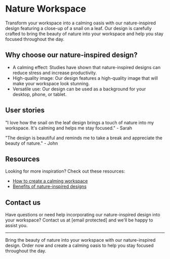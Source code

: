 <!--font:Cinzel Decorative-->

# Nature Workspace

Transform your workspace into a calming oasis with our nature-inspired design featuring a close-up of a snail on a leaf. Our design is carefully crafted to bring the beauty of nature into your workspace and help you stay focused throughout the day.

## Why choose our nature-inspired design?

- A calming effect: Studies have shown that nature-inspired designs can reduce stress and increase productivity.
- High-quality image: Our design features a high-quality image that will make your workspace look stunning.
- Versatile use: Our design can be used as a background for your desktop, phone, or tablet.

## User stories

"I love how the snail on the leaf design brings a touch of nature into my workspace. It's calming and helps me stay focused." - Sarah

"The design is beautiful and reminds me to take a break and appreciate the beauty of nature." - John

## Resources

Looking for more inspiration? Check out these resources:

- [How to create a calming workspace](#)
- [Benefits of nature-inspired designs](#)

## Contact us

Have questions or need help incorporating our nature-inspired design into your workspace? Contact us at [email protected] and we'll be happy to assist you.

---

Bring the beauty of nature into your workspace with our nature-inspired design. Order now and create a calming oasis to help you stay focused throughout the day.

<!--

Write me content for website with wallpaper which alt text is:

"A close-up of a snail on a leaf"

The name/title of the page should not be 1:1 copy of the alt text but rather a real content of the website which is using this wallpaper.

- Use markdown format 
- Start with heading
- Heading should be short and concise
- The content should look like a real website 
- The website should not be about the wallpaper, wallpaper is just a related background
- Heading should be contain work "wallpaper" or "background"
- Include real sections like references, contact, user stories, etc. use things relevant to the page purpose.
- Feel free to use structure like headings, bullets, numbering, blockquotes, paragraphs, horizontal lines, etc.
- You can use formatting like bold or _italic_
- You can include UTF-8 emojis
- Links should be only #hash anchors (and you can refer to the document itself)
- Do not include images


---


# Nature-inspired wallpaper for a calming workspace

Decorate your workspace with our nature-inspired wallpaper featuring a close-up of a snail on a leaf. Our wallpaper is designed to create a calming atmosphere and help you stay focused throughout the day.

## Why choose our wallpaper?

- High-quality images: Our wallpapers are carefully selected to ensure high-quality images that will make your workspace look stunning.
- Calming effect: Studies have shown that nature-inspired designs can reduce stress and increase productivity.
- Easy installation: Our wallpapers are easy to install and remove, making it simple to switch up your workspace design whenever you want.

## User stories

"I love my new wallpaper! It adds a touch of nature to my workspace and helps me stay focused throughout the day." - Sarah

"I was hesitant to try wallpaper, but I'm so glad I did. The snail on the leaf design is beautiful and calming." - John

## References

Looking for more inspiration? Check out these resources:

- [How to create a calming workspace](#)
- [Benefits of nature-inspired designs](#)

## Contact us

Have questions or need help choosing the right wallpaper for your workspace? Contact us at [email protected] and we'll be happy to assist you.

---

Stay focused and inspired with our nature-inspired wallpaper. Order now and transform your workspace into a calming oasis.


---


Heading should not include word "wallpaper". The website should not be about the wallpaper itself, wallpaper is just a related background, rewrite whole content.


---


# Create a Calming Workspace with Nature-Inspired Design

Transform your workspace into a calming oasis with our nature-inspired design featuring a close-up of a snail on a leaf. Our design is carefully crafted to bring the beauty of nature into your workspace and help you stay focused throughout the day.

## Why choose our nature-inspired design?

- A calming effect: Studies have shown that nature-inspired designs can reduce stress and increase productivity.
- High-quality image: Our design features a high-quality image that will make your workspace look stunning.
- Versatile use: Our design can be used as a background for your desktop, phone, or tablet.

## User stories

"I love how the snail on the leaf design brings a touch of nature into my workspace. It's calming and helps me stay focused." - Sarah

"The design is beautiful and reminds me to take a break and appreciate the beauty of nature." - John

## Resources

Looking for more inspiration? Check out these resources:

- [How to create a calming workspace](#)
- [Benefits of nature-inspired designs](#)

## Contact us

Have questions or need help incorporating our nature-inspired design into your workspace? Contact us at [email protected] and we'll be happy to assist you.

---

Bring the beauty of nature into your workspace with our nature-inspired design. Order now and create a calming oasis to help you stay focused throughout the day.

-->
